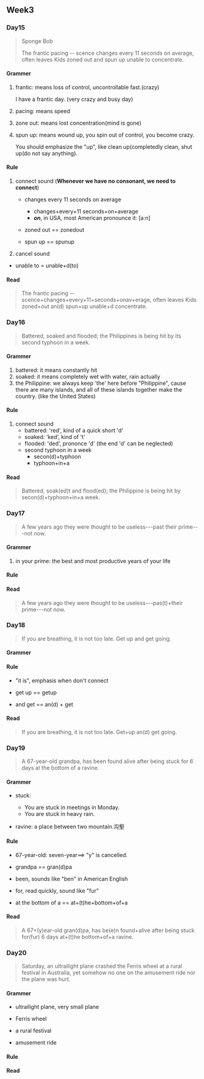 ## Week3

### Day15

> Sponge Bob
>
> The frantic pacing -- scence changes every 11 seconds on average, often leaves Kids zoned out and spun up unable to concentrate.

#### Grammer

1. frantic: means loss of control, uncontrollable fast.(crazy)

   I have a frantic day. (very crazy and busy day)

2. pacing: means speed

3. zone out: means lost concentration(mind is gone)

4. spun up: means wound up, you spin out of control, you become crazy.

   You should emphasize the "up", like clean up(completedly clean, shut up(do not say anything). 

#### Rule

1. connect sound (**Whenever we have no consonant, we need to connect**)

   - changes every 11 seconds on average
     - changes+every+11 seconds+on+average
     - ***on***, in USA, most American pronounce it: [a:n]

   - zoned out == zonedout
   - spun up == spunup  

    

2. cancel sound

  - unable to = unable+d(to)

#### Read

> The frantic pacing -- scence+changes+every+11+seconds+onav+erage, often leaves Kids zoned+out an(d) spun+up unable+d concentrate.



### Day16

> Battered, soaked and flooded; the Philippines is being hit by its second typhoon in a week.

#### Grammer

1. battered: it means constantly hit
2. soaked: it means completely wet with water, rain actually
3. the Philippine: we always keep 'the' here before "Philippine", cause there are many islands, and all of these islands together make the country. (like the United States)

#### Rule

1. connect sound
   - battered: 'red', kind of a quick short 'd'
   - soaked: 'ked', kind of 't'
   - flooded: 'ded', prononce 'd' (the end 'd' can be neglected)
   - second typhoon in a week
     - secon(d)+typhoon
     - typhoon+in+a

#### Read

> Battered, soak(ed)t and flood(ed); the Philippine is being hit by secon(d)+typhoon+in+a week.



### Day17

> A few years ago they were thought to be useless---past their prime---not now. 

#### Grammer

1. in your prime: the best and most productive years of your life

#### Rule

#### Read

> A few years ago they were thought to be useless---pas(t)+their prime---not now. 



### Day18

> If you are breathing, it is not too late. Get up and get going.

#### Grammer

#### Rule

- "it is", emphasis when don't connect 
- get up == getup

- and get == an(d) + get

#### Read

> If you are breathing, it is not too late. Get+up an(d) get going.



### Day19

> A 67-year-old grandpa, has been found alive after being stuck for 6 days at the bottom of a ravine.

#### Grammer

- stuck:
  - You are stuck in meetings in Monday.
  - You are stuck in heavy rain.

- ravine: a place between two mountain.沟壑

#### Rule

- 67-year-old: seven-year==> "y" is cancelled. 
- grandpa == gran(d)pa
- been, sounds like "ben" in American English

- for, read quickly, sound like "fur"

- at the bottom of a == at+(t)he+bottom+of+a

#### Read

> A 67+(y)ear-old gran(d)pa, has be(e)n found+alive after being stuck for(fur) 6 days at+(t)he bottom+of+a ravine.



### Day20

> Saturday,  an ultrailight plane crashed the Ferris wheel at a rural festival in Australia, yet somehow no one on the amusement ride nor the plane was hurt.

#### Grammer

- ultrailight plane, very small plane

- Ferris wheel
- a rural festival

- amusement ride

#### Rule

 

#### Read

> 



